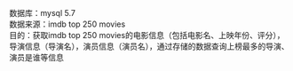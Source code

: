 
数据库：mysql 5.7  
数据来源：imdb top 250 movies  
目的：获取imdb top 250 movies的电影信息（包括电影名、上映年份、评分），导演信息（导演名），演员信息（演员名），通过存储的数据查询上榜最多的导演、演员是谁等信息
